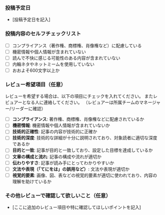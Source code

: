 ### 投稿予定日

- [投稿予定日を記入]

### 投稿内容のセルフチェックリスト

- [ ] コンプライアンス（著作権、商標権、肖像権など）に配慮している
- [ ] 機密情報や個人情報が含まれていない
- [ ] 読んで不快に感じる可能性のある内容が含まれていない
- [ ] 内輪ネタやネットミームを使用していない
- [ ] おおよそ600文字以上か

### レビュー希望項目（任意）

レビューを希望する場合は、以下の項目にチェックを入れてください。
またレビュアーとなる人に連絡してください。
（レビュアーは所属チームのマネージャー/リーダーに確認）

- [ ] **コンプライアンス**: 著作権、商標権、肖像権などに配慮されているか
- [ ] **機密情報**: 機密情報や個人情報が含まれていないか
- [ ] **技術的正確性**: 記事の内容が技術的に正確か
- [ ] **技術的深度**: 技術的な詳細が十分に説明されており、対象読者に適切な深度であるか
- [ ] **目的と一致**: 記事が目的と一致しており、設定した目標を達成しているか
- [ ] **文章の構成と流れ**: 記事の構成や流れが適切か
- [ ] **伝わりやすさ**: 記事が読み手にとってわかりやすいか
- [ ] **文法や表現（「てにをは」の誤用など）**: 文法や表現が適切か
- [ ] **視覚的要素**: 画像、図、表などの視覚的要素が適切に使われており、内容の理解を助けているか

### その他レビューで確認して欲しいこと（任意）

- [ここに追加のレビュー項目や特に確認してほしいポイントを記入]
